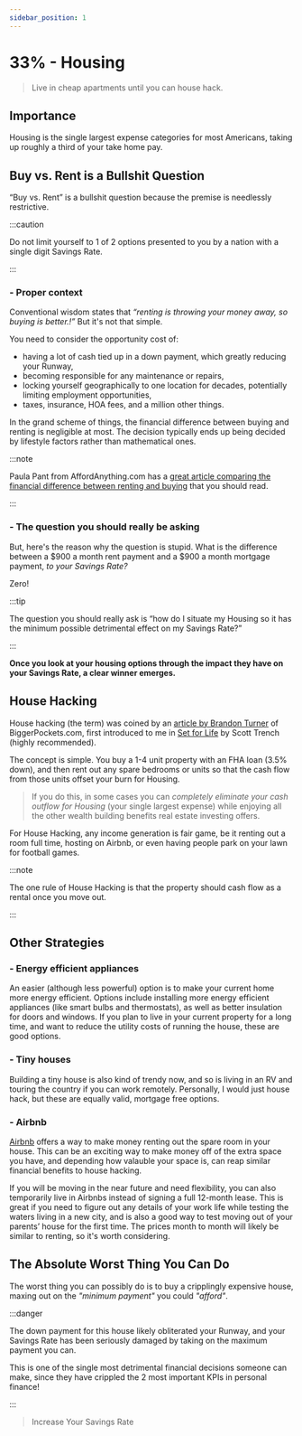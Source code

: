 ```yaml
---
sidebar_position: 1
---
```


# 33% - Housing

>Live in cheap apartments until you can house hack.

## Importance

Housing is the single largest expense categories for most Americans, taking up roughly a third of your take home pay.

## Buy vs. Rent is a Bullshit Question

“Buy vs. Rent” is a bullshit question because the premise is needlessly restrictive.

:::caution

Do not limit yourself to 1 of 2 options presented to you by a nation with a single digit Savings Rate.

:::

### - Proper context

Conventional wisdom states that *“renting is throwing your money away, so buying is better.!”* But it's not that simple. 

You need to consider the opportunity cost of:
- having a lot of cash tied up in a down payment, which greatly reducing your Runway,
- becoming responsible for any maintenance or repairs,
- locking yourself geographically to one location for decades, potentially limiting employment opportunities,
- taxes, insurance, HOA fees, and a million other things.

In the grand scheme of things, the financial difference between buying and renting is negligible at most. The decision typically ends up being decided by lifestyle factors rather than mathematical ones. 

:::note

Paula Pant from AffordAnything.com has a [great article comparing the financial difference between renting and buying](https://affordanything.com/is-renting-better-than-buying-should-i-rent-or-buy/) that you should read.

:::

### - The question you should really be asking

But, here's the reason why the question is stupid. What is the difference between a $900 a month rent payment and a $900 a month mortgage payment, *to your Savings Rate?* 

Zero!

:::tip

The question you should really ask is “how do I situate my Housing so it has the minimum possible detrimental effect on my Savings Rate?” 

:::

**Once you look at your housing options through the impact they have on your Savings Rate, a clear winner emerges.** 

## House Hacking

House hacking (the term) was coined by an [article by Brandon Turner](https://www.biggerpockets.com/blog/2013-11-02-hack-housing-get-paid-live-free) of BiggerPockets.com, first introduced to me in [Set for Life](https://www.amazon.com/Set-Life-Dominate-Money-American-ebook/dp/B06Y15M786/ref=sr_1_2?crid=36UFYADVB3E65&dchild=1&keywords=set+for+life+scott+trench&qid=1628033342&sprefix=set+for+life+scott%2Caps%2C178&sr=8-2) by Scott Trench (highly recommended).

The concept is simple. You buy a 1-4 unit property with an FHA loan (3.5% down), and then rent out any spare bedrooms or units so that the cash flow from those units offset your burn for Housing. 

>If you do this, in some cases you can *completely eliminate your cash outflow for Housing* (your single largest expense) while enjoying all the other wealth building benefits real estate investing offers.

For House Hacking, any income generation is fair game, be it renting out a room full time, hosting on Airbnb, or even having people park on your lawn for football games.

:::note

The one rule of House Hacking is that the property should cash flow as a rental once you move out.

:::

## Other Strategies

### - Energy efficient appliances

An easier (although less powerful) option is to make your current home more energy efficient. Options include installing more energy efficient appliances (like smart bulbs and thermostats), as well as better insulation for doors and windows. If you plan to live in your current property for a long time, and want to reduce the utility costs of running the house, these are good options.

### - Tiny houses

Building a tiny house is also kind of trendy now, and so is living in an RV and touring the country if you can work remotely. Personally, I would just house hack, but these are equally valid, mortgage free options.

### - Airbnb

[Airbnb](https://www.airbnb.com/) offers a way to make money renting out the spare room in your house. This can be an exciting way to make money off of the extra space you have, and depending how valauble your space is, can reap similar financial benefits to house hacking.

If you will be moving in the near future and need flexibility, you can also temporarily live in Airbnbs instead of signing a full 12-month lease. This is great if you need to figure out any details of your work life while testing the waters living in a new city, and is also a good way to test moving out of your parents’ house for the first time. The prices month to month will likely be similar to renting, so it's worth considering. 

## The Absolute Worst Thing You Can Do

The worst thing you can possibly do is to buy a cripplingly expensive house, maxing out on the *"minimum payment"* you could *"afford"*.

:::danger 

The down payment for this house likely obliterated your Runway, and your Savings Rate has been seriously damaged by taking on the maximum payment you can. 

This is one of the single most detrimental financial decisions someone can make, since they have crippled the 2 most important KPIs in personal finance!

:::

>Increase Your Savings Rate